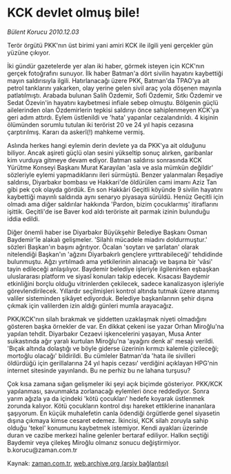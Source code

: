 # KCK devlet olmuş bile!

*Bülent Korucu 2010.12.03*

<td class="columnist-detail">
<p>Terör örgütü PKK'nın üst birimi yani amiri KCK ile ilgili yeni gerçekler gün yüzüne çıkıyor.</p>
<p>
<div id="haberMetinDiv">
<p>İki gündür gazetelerde yer alan iki haber, görmek isteyen için KCK'nın gerçek fotoğrafını sunuyor. İlk haber Batman'a dört sivilin hayatını kaybettiği mayın saldırısıyla ilgili. Hatırlanacağı üzere PKK, Batman'da TPAO'ya ait petrol tanklarını yakarken, olay yerine gelen sivil araç yola döşenen mayınla patlatılmıştı. Arabada bulunan Salih Özdemir, Sofi Özdemir, Sıtkı Özdemir ve Sedat Özevin'in hayatını kaybetmesi infiale sebep olmuştu. Bölgenin güçlü ailelerinden olan Özdemirlerin tepkisi saldırıyı önce sahiplenmeyen KCK'ya geri adım attırdı. Eylem üstlenildi ve 'hata' yapanlar cezalandırıldı. 4 kişinin ölümünden sorumlu tutulan iki terörist 20 ve 24 yıl hapis cezasına çarptırılmış. Kararı da askerî(!) mahkeme vermiş.
<p> Aslında herkes hangi eylemin derin devlete ya da PKK'ya ait olduğunu biliyor. Ancak aşireti güçlü olan sesini yükseltip sonuç alırken, garibanlar kim vurduya gitmeye devam ediyor. Batman saldırısı sonrasında KCK Yürütme Konseyi Başkanı Murat Karayılan 'asla ve asla mümkün değildir' sözleriyle eylemi yapmadıklarını ileri sürmüştü. Benzer yalanmaları Reşadiye saldırısı, Diyarbakır bombası ve Hakkari'de öldürülen cami imamı Aziz Tan gibi pek çok olayda gördük. En son Hakkâri Geçitli köyünde 9 sivilin hayatını kaybettiği mayınlı saldırıda aynı senaryo piyasaya sürüldü. Henüz Geçitli için olmadı ama diğer saldırılar hakkında 'Pardon, bizim çocuklarmış' itiraflarını işittik. Geçitli'de ise Baver kod aldı teröriste ait parmak izinin bulunduğu iddia edildi.
<p>Diğer önemli haber ise Diyarbakır Büyükşehir Belediye Başkanı Osman Baydemir'le alakalı gelişmeler. 'Silahlı mücadele miadını doldurmuştur.' sözleri Başkan'ın başını ağrıtıyor. Öcalan 'soytarı ve şarlatan' olarak nitelendiği Başkan'ın 'ağzını Diyarbakırlı gençlere yırttırabileceği' tehdidinde bulunmuştu. Ağzı yırtılmadı ama yetkilerinin alınacağı ve başına bir 'vâsi' tayin edileceği anlaşılıyor. Baydemir belediye işleriyle ilgilenirken eşbaşkan uluslararası platform ve siyasî konuları takip edecek. Kısacası Baydemir etkinliğini borçlu olduğu vitrinlerden çekilecek, sadece kanalizasyon işleriyle görevlendirilecek. Yıllardır seçilmişleri kontrol altında tutmak üzere atanmış valiler sisteminden şikâyet ediyorduk. Belediye başkanlarının şehir dışına çıkmak için valilerden izin aldığı günleri mumla arayacağız.
<p>PKK/KCK'nın silah bırakmak ve şiddetten uzaklaşmak niyeti olmadığını gösteren başka örnekler de var. En dikkat çekeni ise yazar Orhan Miroğlu'na yapılan tehdit. Diyarbakır Cezaevi işkencelerini yaşayan, Musa Anter suikastında ağır yaralı kurtulan Miroğlu'na 'ayağını denk al' mesajı verildi. 'Bıçak altında dolaştığı ve böyle giderse üzerinin kırmızı kalemle çizileceği; mortoğlu olacağı' bildirildi. Bu cümleler Batman'da 'hata ile sivilleri öldürdüğü için gerillalarına 24 yıl hapis cezası' verdiğini açıklayan HPG'nin internet sitesinde yayınlandı. Bu ne perhiz bu ne lahana turşusu?
<p>Çok kısa zamana sığan gelişmeler iki şeyi açık biçimde gösteriyor. PKK/KCK yapılanması, savunmakta zorlanacağı eylemleri önce reddediyor. Sonra yarım ağızla ya da içindeki 'kötü çocukları' hedefe koyarak üstlenmek zorunda kalıyor. Kötü çocukların kontrol dışı hareket ettiklerine inananlara şaşıyorum. En küçük muhalefetin canla ödendiği örgütlerde genel siyasetin dışına çıkmaya kimse cesaret edemez. İkincisi, KCK silah zoruyla sahip olduğu 'tekel' konumunu kaybetmek istemiyor. Kendi ayakları üzerinde duran ve cazibe merkezi haline gelenler bertaraf ediliyor. Halkın seçtiği Baydemir veya çilekeş Miroğlu olmanız sonucu değiştirmiyor. b.korucu@zaman.com.tr</p></p></p></p></p></div>
</p>
<a href="http://web.archive.org/web/20110206193858/mailto:b.korucu@zaman.com.tr">
</a></td>

Kaynak: [zaman.com.tr](http://zaman.com.tr/yazar.do?yazino=1060131), [web.archive.org (arşiv bağlantısı)](http://web.archive.org/web/20110206193858/http://www.zaman.com.tr:80/yazar.do?yazino=1060131)
